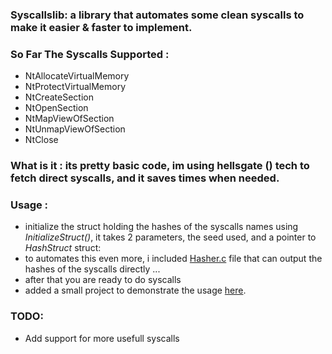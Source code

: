 ### Syscallslib: a library that automates some clean syscalls to make it easier & faster to implement.

### So Far The Syscalls Supported :
- NtAllocateVirtualMemory
- NtProtectVirtualMemory
- NtCreateSection
- NtOpenSection
- NtMapViewOfSection
- NtUnmapViewOfSection
- NtClose


### What is it : its pretty basic code, im using hellsgate () tech to fetch direct syscalls, and it saves times when needed.

### Usage :
- initialize the struct holding the hashes of the syscalls names using *InitializeStruct()*, it takes 2 parameters, the seed used, and a pointer to *HashStruct* struct:
- to automates this even more, i included [Hasher.c]() file that can output the hashes of the syscalls directly ...
- after that you are ready to do syscalls
- added a small project to demonstrate the usage [here]().


### TODO:
- Add support for more usefull syscalls

